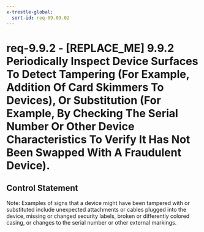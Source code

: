 ```yaml
---
x-trestle-global:
  sort-id: req-09.09.02
---
```


# req-9.9.2 - \[REPLACE_ME\] 9.9.2 Periodically Inspect Device Surfaces To Detect Tampering (For Example, Addition Of Card Skimmers To Devices), Or Substitution (For Example, By Checking The Serial Number Or Other Device Characteristics To Verify It Has Not Been Swapped With A Fraudulent Device).

## Control Statement

Note: Examples of signs that a device might have been tampered with or substituted include unexpected attachments or cables plugged into the device, missing or changed security labels, broken or differently colored casing, or changes to the serial number or other external markings.
